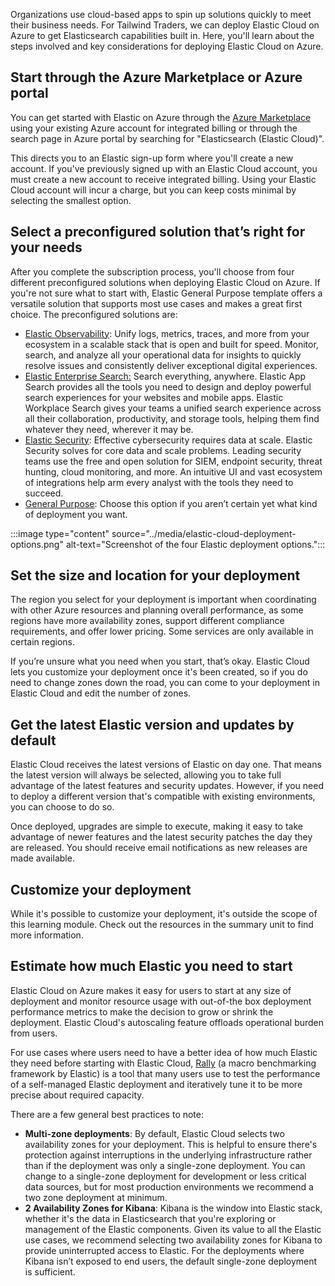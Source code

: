 Organizations use cloud-based apps to spin up solutions quickly to meet their business needs. For Tailwind Traders, we can deploy Elastic Cloud on Azure to get Elasticsearch capabilities built in. Here, you'll learn about the steps involved and key considerations for deploying Elastic Cloud on Azure.

## Start through the Azure Marketplace or Azure portal

You can get started with Elastic on Azure through the [Azure Marketplace](https://azuremarketplace.microsoft.com/marketplace/apps/elastic.ec-azure-pp) using your existing Azure account for integrated billing or through the search page in Azure portal by searching for "Elasticsearch (Elastic Cloud)".

This directs you to an Elastic sign-up form where you'll create a new account. If you've previously signed up with an Elastic Cloud account, you must create a new account to receive integrated billing. Using your Elastic Cloud account will incur a charge, but you can keep costs minimal by selecting the smallest option.

## Select a preconfigured solution that’s right for your needs

After you complete the subscription process, you'll choose from four different preconfigured solutions when deploying Elastic Cloud on Azure. If you're not sure what to start with, Elastic General Purpose template offers a versatile solution that supports most use cases and makes a great first choice. The preconfigured solutions are:

- [Elastic Observability](https://www.elastic.co/observability): Unify logs, metrics, traces, and more from your ecosystem in a scalable stack that is open and built for speed. Monitor, search, and analyze all your operational data for insights to quickly resolve issues and consistently deliver exceptional digital experiences.
- [Elastic Enterprise Search:](https://www.elastic.co/enterprise-search) Search everything, anywhere. Elastic App Search provides all the tools you need to design and deploy powerful search experiences for your websites and mobile apps. Elastic Workplace Search gives your teams a unified search experience across all their collaboration, productivity, and storage tools, helping them find whatever they need, wherever it may be.
- [Elastic Security](https://www.elastic.co/security): Effective cybersecurity requires data at scale. Elastic Security solves for core data and scale problems. Leading security teams use the free and open solution for SIEM, endpoint security, threat hunting, cloud monitoring, and more. An intuitive UI and vast ecosystem of integrations help arm every analyst with the tools they need to succeed.
- [General Purpose](https://www.elastic.co/elastic-stack): Choose this option if you aren’t certain yet what kind of deployment you want.

:::image type="content" source="../media/elastic-cloud-deployment-options.png" alt-text="Screenshot of the four Elastic deployment options.":::

## Set the size and location for your deployment

The region you select for your deployment is important when coordinating with other Azure resources and planning overall performance, as some regions have more availability zones, support different compliance requirements, and offer lower pricing. Some services are only available in certain regions.

If you’re unsure what you need when you start, that’s okay. Elastic Cloud lets you customize your deployment once it's been created, so if you do need to change zones down the road, you can come to your deployment in Elastic Cloud and edit the number of zones.

## Get the latest Elastic version and updates by default

Elastic Cloud receives the latest versions of Elastic on day one. That means the latest version will always be selected, allowing you to take full advantage of the latest features and security updates. However, if you need to deploy a different version that's compatible with existing environments, you can choose to do so.

Once deployed, upgrades are simple to execute, making it easy to take advantage of newer features and the latest security patches the day they are released. You should receive email notifications as new releases are made available.

## Customize your deployment

While it's possible to customize your deployment, it's outside the scope of this learning module. Check out the resources in the summary unit to find more information.

## Estimate how much Elastic you need to start

Elastic Cloud on Azure makes it easy for users to start at any size of deployment and monitor resource usage with out-of-the box deployment performance metrics to make the decision to grow or shrink the deployment. Elastic Cloud's autoscaling feature offloads operational burden from users.

For use cases where users need to have a better idea of how much Elastic they need before starting with Elastic Cloud, [Rally](https://github.com/elastic/rally) (a macro benchmarking framework by Elastic) is a tool that many users use to test the performance of a self-managed Elastic deployment and iteratively tune it to be more precise about required capacity.

There are a few general best practices to note:

- **Multi-zone deployments**: By default, Elastic Cloud selects two availability zones for your deployment. This is helpful to ensure there's protection against interruptions in the underlying infrastructure rather than if the deployment was only a single-zone deployment. You can change to a single-zone deployment for development or less critical data sources, but for most production environments we recommend a two zone deployment at minimum.
- **2 Availability Zones for Kibana**: Kibana is the window into Elastic stack, whether it's the data in Elasticsearch that you're exploring or management of the Elastic components. Given its value to all the Elastic use cases, we recommend selecting two availability zones for Kibana to provide uninterrupted access to Elastic. For the deployments where Kibana isn’t exposed to end users, the default single-zone deployment is sufficient.  
